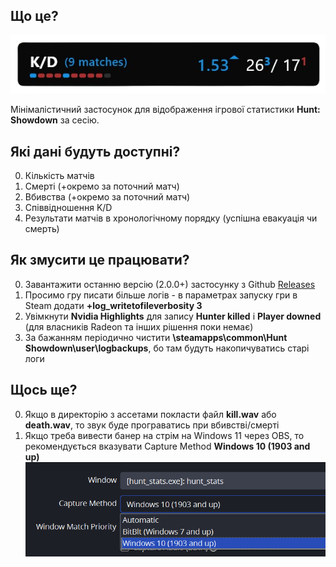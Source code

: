 ## Що це?

![plot](./screens/kda_preview.png)

Мінімалістичний застосунок для відображення ігрової статистики **Hunt: Showdown** за сесію.

## Які дані будуть доступні?
0. Кількість матчів
1. Смерті (+окремо за поточний матч)
2. Вбивства (+окремо за поточний матч)
3. Співвідношення K/D
4. Результати матчів в хронологічному порядку (успішна евакуація чи смерть)

## Як змусити це працювати?
0. Завантажити останню версію (2.0.0+) застосунку з Github [Releases](https://github.com/dealnotedev/dart_hunt_kda/releases)
1. Просимо гру писати більше логів - в параметрах запуску гри в Steam додати **+log_writetofileverbosity 3**
2. Увімкнути **Nvidia Highlights** для запису **Hunter killed** і **Player downed** (для власників Radeon та інших рішення поки немає)
3. За бажанням періодично чистити **\steamapps\common\Hunt Showdown\user\logbackups**, бо там будуть накопичуватись старі логи

## Щось ще?
0. Якщо в директорію з ассетами покласти файл **kill.wav** або **death.wav**, то звук буде програватись при вбивстві/смерті
1. Якщо треба вивести банер на стрім на Windows 11 через OBS, то рекомендується вказувати Capture Method **Windows 10 (1903 and up)**
![plot](./screens/obs_capture.png)
